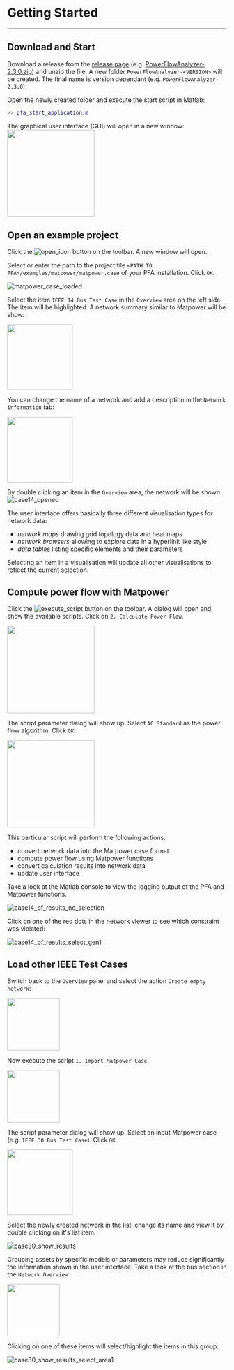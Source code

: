 # Getting Started

---

## Download and Start

Download a release from the [release page](https://github.com/power-flow-analyzer/PowerFlowAnalyzer/releases)
(e.g. [PowerFlowAnalyzer-2.3.0.zip](https://github.com/power-flow-analyzer/PowerFlowAnalyzer/releases/download/2.3.0/PowerFlowAnalyzer-2.3.0.zip)) and unzip the file. A new folder `PowerFlowAnalyzer-<VERSION>` will be created. The final name is version dependant (e.g. `PowerFlowAnalyzer-2.3.0`).

Open the newly created folder and execute the start script in Matlab:
```matlab
>> pfa_start_application.m
```
The graphical user interface (GUI) will open in a new window:
<img src="img/gui_started.png" height="200" />

## Open an example project

Click the ![open_icon](../icons/folder.png) button on the toolbar. A new window will open. 

Select or enter the path to the project file `<PATH TO PFA>/examples/matpower/matpower.case` of your PFA installation. Click `OK`.

![matpower_case_loaded](img/gui_matpower_case_loaded.PNG)

Select the item `IEEE 14 Bus Test Case` in the `Overview` area on the left side. The item will be highlighted. A network summary similar to Matpower will be show:

<img src="img/case14_network_summary.PNG" height="150" />

You can change the name of a network and add a description in the `Network information` tab:

<img src="img/case14_network_information.PNG" height="150" />

By double clicking an item in the `Overview` area, the network will be shown:
![case14_opened](img/case14_opened.PNG)

The user interface offers basically three different visualisation types for network data:

* _network maps_ drawing grid topology data and heat maps
* _network browsers_ allowing to explore data in a hyperlink like style
* _data tables_ listing specific elements and their parameters

Selecting an item in a visualisation will update all other visualisations to reflect the current selection. 

## Compute power flow with Matpower

Click the ![execute_script](../icons/script_gear.png) button on the toolbar. A dialog will open and show the available scripts. Click on `2. Calculate Power Flow`.

<img src="img/gui_select_script.PNG" height="200" />

The script parameter dialog will show up. Select `AC Standard` as the power flow algorithm. Click `OK`.

<img src="img/gui_calc_powerflow.PNG" height="200" />

This particular script will perform the following actions:

* convert network data into the Matpower case format
* compute power flow using Matpower functions
* convert calculation results into network data
* update user interface

Take a look at the Matlab console to view the logging output of the PFA and Matpower functions. 

![case14_pf_results_no_selection](img/case14_pf_results_no_selection.PNG)

Click on one of the red dots in the network viewer to see which constraint was violated:

![case14_pf_results_select_gen1](img/case14_pf_results_select_gen1.PNG)


## Load other IEEE Test Cases

Switch back to the `Overview` panel and select the action `Create empty network`:

<img src="img/gui_select_action_with_selection.PNG" height="120" />

Now execute the script `1. Import Matpower Case`:

<img src="img/gui_select_action_or_script.PNG" height="120" />

The script parameter dialog will show up. Select an input Matpower case (e.g. `IEEE 30 Bus Test Case`). Click `OK`.

<img src="img/gui_load_test_case.PNG" height="150" />

Select the newly created network in the list, change its name and view it by double clicking on it's list item.

![case30_show_results](img/case30_show_results.PNG)

Grouping assets by specific models or parameters may reduce significantly the information shown in the user interface. Take a look at the bus section in the `Network Overview`:

<img src="img/case30_buses.PNG" height="120" />

Clicking on one of these items will select/highlight the items in this group:

![case30_show_results_select_area1](img/case30_show_results_select_area1.PNG)
